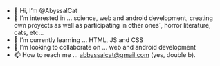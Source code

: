 - 👋 Hi, I’m @AbyssalCat
- 👀 I’m interested in ... science, web and android development, creating own proyects as well as participating in other ones´, horror literature, cats, etc...
- 🌱 I’m currently learning ... HTML, JS and CSS
- 💞️ I’m looking to collaborate on ... web and android development
- 📫 How to reach me ... abbyssalcat@gmail.com (yes, double b).

<!---
AbyssalCat/AbyssalCat is a ✨ special ✨ repository because its `README.md` (this file) appears on your GitHub profile.
You can click the Preview link to take a look at your changes.
--->
